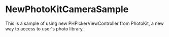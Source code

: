# NewPhotoKitCameraSample
This is a sample of using new PHPickerViewController from PhotoKit, a new way to access to user's photo library.
